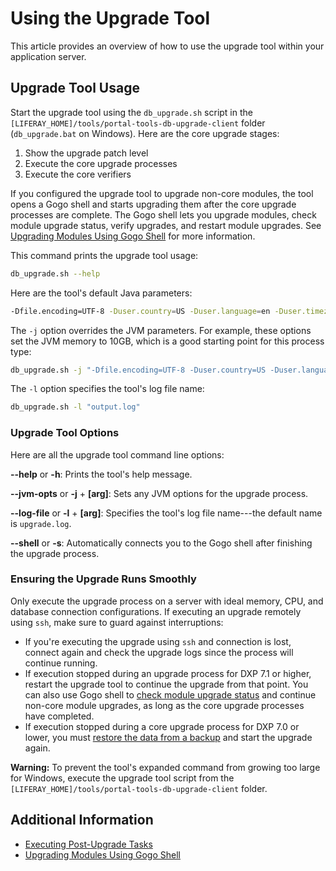 # Using the Upgrade Tool

<!-- this article feels written like a reference, for being the culminating milestone of the upgrade process - perhaps performing the upgrade should play a stronger role in the structure -->
This article provides an overview of how to use the upgrade tool within your application server.

## Upgrade Tool Usage

Start the upgrade tool using the `db_upgrade.sh` script in the `[LIFERAY_HOME]/tools/portal-tools-db-upgrade-client` folder (`db_upgrade.bat` on Windows). Here are the core upgrade stages:

1. Show the upgrade patch level
1. Execute the core upgrade processes
1. Execute the core verifiers

If you configured the upgrade tool to upgrade non-core modules, the tool opens a Gogo shell and starts upgrading them after the core upgrade processes are complete. The Gogo shell lets you upgrade modules, check module upgrade status, verify upgrades, and restart module upgrades. See [Upgrading Modules Using Gogo Shell](./09-upgrading-modules-using-gogo-shell.md) for more information.

This command prints the upgrade tool usage:

```bash
db_upgrade.sh --help
```

Here are the tool's default Java parameters:

```bash
-Dfile.encoding=UTF-8 -Duser.country=US -Duser.language=en -Duser.timezone=GMT -Xmx2048m
```

The `-j` option overrides the JVM parameters. For example, these options set the
JVM memory to 10GB, which is a good starting point for this process type:

```bash
db_upgrade.sh -j "-Dfile.encoding=UTF-8 -Duser.country=US -Duser.language=en -Duser.timezone=GMT -Xmx10240m"
```

The `-l` option specifies the tool's log file name:

```bash
db_upgrade.sh -l "output.log"
```

### Upgrade Tool Options

Here are all the upgrade tool command line options:

**--help** or **-h**: Prints the tool's help message.

**--jvm-opts** or **-j** + **[arg]**: Sets any JVM options for the upgrade
process.

**--log-file** or **-l** + **[arg]**: Specifies the tool's log file name---the
default name is `upgrade.log`.

**--shell** or **-s**: Automatically connects you to the Gogo shell after
finishing the upgrade process.

### Ensuring the Upgrade Runs Smoothly

Only execute the upgrade process on a server with ideal memory, CPU, and database connection configurations. If executing an upgrade remotely using `ssh`, make sure to guard against interruptions:

* If you're executing the upgrade using `ssh` and connection is lost, connect again and check the upgrade logs since the process will continue running.
* If execution stopped during an upgrade process for DXP 7.1 or higher, restart the upgrade tool to continue the upgrade from that point. You can also use Gogo shell to [check module upgrade status](./09-upgrading-modules-using-gogo-shell.md#checking-upgrade-status) and continue non-core module upgrades, as long as the core upgrade processes have completed.
* If execution stopped during a core upgrade process for DXP 7.0 or lower, you must [restore the data from a backup](https://help.liferay.com/hc/en-us/articles/360029124271-Backing-up-a-Liferay-DXP-Installation) and start the upgrade again.

**Warning:** To prevent the tool's expanded command from growing too large for Windows, execute the upgrade tool script from the `[LIFERAY_HOME]/tools/portal-tools-db-upgrade-client` folder.

## Additional Information

* [Executing Post-Upgrade Tasks](./10-executing-post-upgrade-tasks.md)
* [Upgrading Modules Using Gogo Shell](./09-upgrading-modules-using-gogo-shell.md)